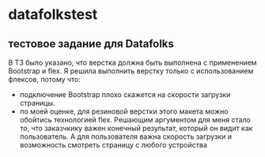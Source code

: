 # datafolkstest
## тестовое задание для Datafolks
В ТЗ было указано, что верстка должна быть выполнена с применением Bootstrap и flex. Я решила выполнить верстку только с использованием флексов, потому что:
- подключение Bootstrap плохо скажется на скорости загрузки страницы.
- по моей оценке, для резиновой верстки этого макета можно обойтись технологией flex.
Решающим аргументом для меня стало то, что заказчкику важен конечный результат, который он видит как пользователь. А для пользователя важна скорость загрузки и возможность смотреть страницу с любого устройства
